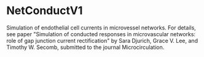 # NetConductV1
Simulation of endothelial cell currents in microvessel networks.
For details, see paper "Simulation of conducted responses in microvascular networks: role of gap junction current rectification"
by Sara Djurich, Grace V. Lee, and Timothy W. Secomb, submitted to the journal Microcirculation.
